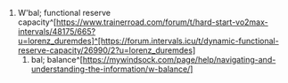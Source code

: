 1. W'bal; functional reserve capacity^[https://www.trainerroad.com/forum/t/hard-start-vo2max-intervals/48175/665?u=lorenz_duremdes]^[https://forum.intervals.icu/t/dynamic-functional-reserve-capacity/26990/2?u=lorenz_duremdes]
	1. bal; balance^[https://mywindsock.com/page/help/navigating-and-understanding-the-information/w-balance/]